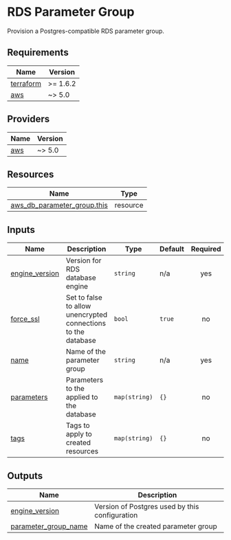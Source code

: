 # RDS Parameter Group

Provision a Postgres-compatible RDS parameter group.

<!-- BEGIN_TF_DOCS -->
## Requirements

| Name | Version |
|------|---------|
| <a name="requirement_terraform"></a> [terraform](#requirement\_terraform) | >= 1.6.2 |
| <a name="requirement_aws"></a> [aws](#requirement\_aws) | ~> 5.0 |

## Providers

| Name | Version |
|------|---------|
| <a name="provider_aws"></a> [aws](#provider\_aws) | ~> 5.0 |

## Resources

| Name | Type |
|------|------|
| [aws_db_parameter_group.this](https://registry.terraform.io/providers/hashicorp/aws/latest/docs/resources/db_parameter_group) | resource |

## Inputs

| Name | Description | Type | Default | Required |
|------|-------------|------|---------|:--------:|
| <a name="input_engine_version"></a> [engine\_version](#input\_engine\_version) | Version for RDS database engine | `string` | n/a | yes |
| <a name="input_force_ssl"></a> [force\_ssl](#input\_force\_ssl) | Set to false to allow unencrypted connections to the database | `bool` | `true` | no |
| <a name="input_name"></a> [name](#input\_name) | Name of the parameter group | `string` | n/a | yes |
| <a name="input_parameters"></a> [parameters](#input\_parameters) | Parameters to the applied to the database | `map(string)` | `{}` | no |
| <a name="input_tags"></a> [tags](#input\_tags) | Tags to apply to created resources | `map(string)` | `{}` | no |

## Outputs

| Name | Description |
|------|-------------|
| <a name="output_engine_version"></a> [engine\_version](#output\_engine\_version) | Version of Postgres used by this configuration |
| <a name="output_parameter_group_name"></a> [parameter\_group\_name](#output\_parameter\_group\_name) | Name of the created parameter group |
<!-- END_TF_DOCS -->
